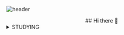 ![header](https://capsule-render.vercel.app/api?type=venom&height=300&text=chaeb03%20&desc=ChaeBeen%20Oh&color=0:F08072,100:a82da8&fontColor=FFFFFF)
<div align=center> 
## Hi there 👋
</div>

<details>
[![chaeb's GitHub stats](https://github-readme-stats.vercel.app/api?username=chaeb03)](https://github.com/chaeb03/github-readme-stats)
<summary>
  STUDYING 
</summary>
   <br>
  
![js](https://img.shields.io/badge/JavaScript-F7DF1E?style=for-the-badge&logo=JavaScript&logoColor=white) ![html](https://img.shields.io/badge/HTML5-E34F26?style=for-the-badge&logo=html5&logoColor=white) ![css](https://img.shields.io/badge/CSS-239120?&style=for-the-badge&logo=css3&logoColor=white) ![react](https://img.shields.io/badge/React-20232A?style=for-the-badge&logo=react&logoColor=61DAFB)  
![MySQL](https://img.shields.io/badge/mysql-%2300f.svg?style=for-the-badge&logo=mysql&logoColor=white) ![java](https://img.shields.io/badge/Java-ED8B00?style=for-the-badge&logo=openjdk&logoColor=white) ![c](https://img.shields.io/badge/C-00599C?style=for-the-badge&logo=c&logoColor=white)   ![spring](https://img.shields.io/badge/Spring-6DB33F?style=for-the-badge&logo=spring&logoColor=white) ![c#](https://img.shields.io/badge/C%23-239120?style=for-the-badge&logo=c-sharp&logoColor=white) ![php](	https://img.shields.io/badge/PHP-777BB4?style=for-the-badge&logo=php&logoColor=white) ![unity](	https://img.shields.io/badge/Unity-100000?style=for-the-badge&logo=unity&logoColor=white)

</details>

<!--
**chaeb03/chaeb03** is a ✨ _special_ ✨ repository because its `README.md` (this file) appears on your GitHub profile.

Here are some ideas to get you started:

- 🔭 I’m currently working on ...
- 🌱 I’m currently learning ...
- 👯 I’m looking to collaborate on ...
- 🤔 I’m looking for help with ...
- 💬 Ask me about ...
- 📫 How to reach me: ...
- 😄 Pronouns: ...
- ⚡ Fun fact: ...
-->
